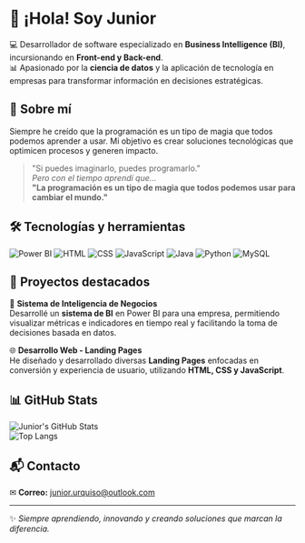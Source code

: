<!--
## Hi there 👋
**Jurquiso/Jurquiso** is a ✨ _special_ ✨ repository because its `README.md` (this file) appears on your GitHub profile.

Here are some ideas to get you started:

- 🔭 I’m currently working on ...
- 🌱 I’m currently learning ...
- 👯 I’m looking to collaborate on ...
- 🤔 I’m looking for help with ...
- 💬 Ask me about ...
- 📫 How to reach me: ...
- 😄 Pronouns: ...
- ⚡ Fun fact: ...
-->
# 👋 ¡Hola! Soy Junior  

💻 Desarrollador de software especializado en **Business Intelligence (BI)**, incursionando en **Front-end y Back-end**.  
📊 Apasionado por la **ciencia de datos** y la aplicación de tecnología en empresas para transformar información en decisiones estratégicas.  

## 🚀 Sobre mí  
Siempre he creído que la programación es un tipo de magia que todos podemos aprender a usar. Mi objetivo es crear soluciones tecnológicas que optimicen procesos y generen impacto.  

> "Si puedes imaginarlo, puedes programarlo."  
> *Pero con el tiempo aprendí que...*  
> **"La programación es un tipo de magia que todos podemos usar para cambiar el mundo."**  

## 🛠️ Tecnologías y herramientas  
![Power BI](https://img.shields.io/badge/Power%20BI-F2C811?style=for-the-badge&logo=power-bi&logoColor=black)
![HTML](https://img.shields.io/badge/HTML5-E34F26?style=for-the-badge&logo=html5&logoColor=white)
![CSS](https://img.shields.io/badge/CSS3-1572B6?style=for-the-badge&logo=css3&logoColor=white)
![JavaScript](https://img.shields.io/badge/JavaScript-F7DF1E?style=for-the-badge&logo=javascript&logoColor=black)
![Java](https://img.shields.io/badge/Java-007396?style=for-the-badge&logo=java&logoColor=white)
![Python](https://img.shields.io/badge/Python-3776AB?style=for-the-badge&logo=python&logoColor=white)
![MySQL](https://img.shields.io/badge/MySQL-4479A1?style=for-the-badge&logo=mysql&logoColor=white)

## 📂 Proyectos destacados  
🚀 **Sistema de Inteligencia de Negocios**  
Desarrollé un **sistema de BI** en Power BI para una empresa, permitiendo visualizar métricas e indicadores en tiempo real y facilitando la toma de decisiones basada en datos.  

🌐 **Desarrollo Web - Landing Pages**  
He diseñado y desarrollado diversas **Landing Pages** enfocadas en conversión y experiencia de usuario, utilizando **HTML, CSS y JavaScript**.  

## 📊 GitHub Stats  
![Junior's GitHub Stats](https://github-readme-stats.vercel.app/api?username=jurquiso&show_icons=true&theme=dark)  
![Top Langs](https://github-readme-stats.vercel.app/api/top-langs/?username=jurquiso&layout=compact&theme=dark)  

## 📬 Contacto  
✉ **Correo:** junior.urquiso@outlook.com  

---  

✨ *Siempre aprendiendo, innovando y creando soluciones que marcan la diferencia.*  

